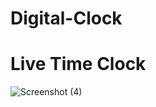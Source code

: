 # Digital-Clock

<h1> Live Time Clock</h1>





![Screenshot (4)](https://github.com/Madesh01/Time-Clock/assets/137975779/8b930220-7f5b-4917-950a-8ab119661dfd)

